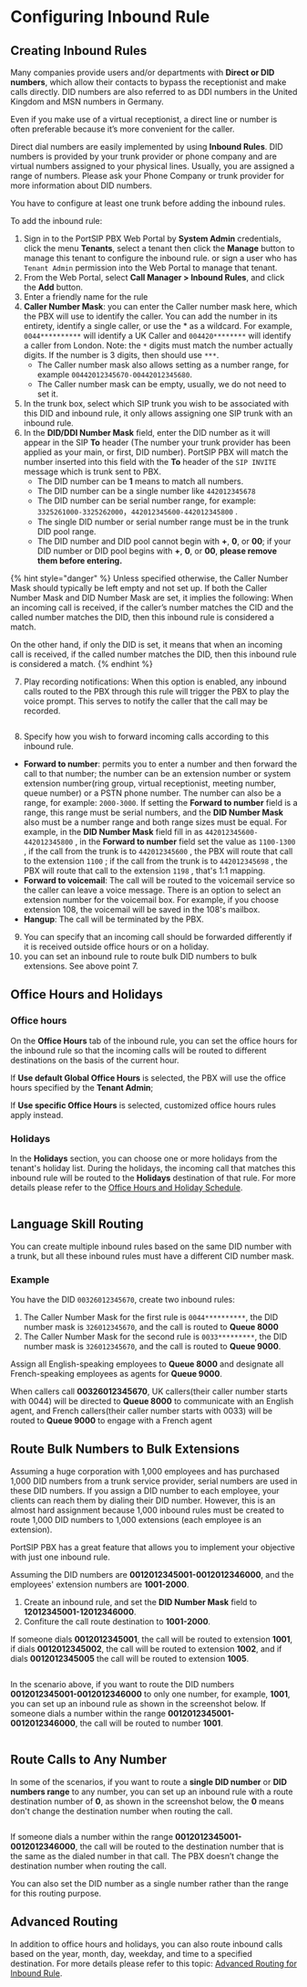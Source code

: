 # Configuring Inbound Rule

## Creating Inbound Rules

Many companies provide users and/or departments with **Direct or DID numbers**, which allow their contacts to bypass the receptionist and make calls directly. DID numbers are also referred to as DDI numbers in the United Kingdom and MSN numbers in Germany.

Even if you make use of a virtual receptionist, a direct line or number is often preferable because it’s more convenient for the caller.

Direct dial numbers are easily implemented by using **Inbound Rules**. DID numbers is provided by your trunk provider or phone company and are virtual numbers assigned to your physical lines. Usually, you are assigned a range of numbers. Please ask your Phone Company or trunk provider for more information about DID numbers.

You have to configure at least one trunk before adding the inbound rules.

To add the inbound rule:

1. Sign in to the PortSIP PBX Web Portal by **System Admin** credentials, click the menu **Tenants**, select a tenant then click the **Manage** button to manage this tenant to configure the inbound rule. or sign a user who has  `Tenant Admin` permission into the Web Portal to manage that tenant.
2. From the Web Portal, select **Call Manager > Inbound Rules**, and click the **Add** button.
3. Enter a friendly name for the rule
4. **Caller Number Mask**: you can enter the Caller number mask here, which the PBX will use to identify the caller. You can add the number in its entirety, identify a single caller, or use the \* as a wildcard. For example, `0044**********` will identify a UK Caller and `004420********` will identify a caller from London. Note: the `*` digits must match the number actually digits. If the number is 3 digits, then should use `***`.
   * The Caller number mask also allows setting as a number range, for example `00442012345670-00442012345680`.
   * The Caller number mask can be empty, usually, we do not need to set it.
5. In the trunk box, select which SIP trunk you wish to be associated with this DID and inbound rule, it only allows assigning one SIP trunk with an inbound rule.
6. In the **DID/DDI Number Mask** field, enter the DID number as it will appear in the SIP **To** header (The number your trunk provider has been applied as your main, or first, DID number). PortSIP PBX will match the number inserted into this field with the **To** header of the `SIP INVITE` message which is trunk sent to PBX.
   * The DID number can be **1** means to match all numbers.
   * The DID number can be a single number like `442012345678`
   * The DID number can be serial number range, for example: `3325261000-3325262000`，`442012345600-442012345800` .
   * The single DID number or serial number range must be in the trunk DID pool range.
   * The DID number and DID pool cannot begin with **+**, **0**, or **00**; if your DID number or DID pool begins with **+**, **0**, or **00**, **please remove them before entering.**

{% hint style="danger" %}
Unless specified otherwise, the Caller Number Mask should typically be left empty and not set up. If both the Caller Number Mask and DID Number Mask are set, it implies the following: When an incoming call is received, if the caller’s number matches the CID and the called number matches the DID, then this inbound rule is considered a match.

On the other hand, if only the DID is set, it means that when an incoming call is received, if the called number matches the DID, then this inbound rule is considered a match.
{% endhint %}

7. Play recording notifications: When this option is enabled, any inbound calls routed to the PBX through this rule will trigger the PBX to play the voice prompt. This serves to notify the caller that the call may be recorded.

<figure><img src="../../../.gitbook/assets/portsip-pbx-inbound-rule-recording.png" alt=""><figcaption></figcaption></figure>

8. Specify how you wish to forward incoming calls according to this inbound rule.

* **Forward to number**: permits you to enter a number and then forward the call to that number; the number can be an extension number or system extension number(ring group, virtual receptionist, meeting number, queue number) or a PSTN phone number. The number can also be a range, for example: `2000-3000`. If setting the **Forward to number** field is a range, this range must be serial numbers, and the **DID Number Mask** also must be a number range and both range sizes must be equal. For example, in the **DID Number Mask** field fill in as `442012345600-442012345800` , in the **Forward to number** field set the value as `1100-1300` , if the call from the trunk is to `442012345600` , the PBX will route that call to the extension `1100` ;  if the call from the trunk is to `442012345698` , the PBX will route that call to the extension `1198` , that's 1:1 mapping.
* **Forward to voicemail**: The call will be routed to the voicemail service so the caller can leave a voice message. There is an option to select an extension number for the voicemail box. For example, if you choose extension 108, the voicemail will be saved in the 108's mailbox.
* **Hangup**: The call will be terminated by the PBX.&#x20;

9. You can specify that an incoming call should be forwarded differently if it is received outside office hours or on a holiday.
10. you can set an inbound rule to route bulk DID numbers to bulk extensions. See above point 7.

## **Office Hours and Holidays**

### Office hours

On the **Office Hours** tab of the inbound rule, you can set the office hours for the inbound rule so that the incoming calls will be routed to different destinations on the basis of the current hour.

If **Use default Global Office Hours** is selected, the PBX will use the office hours specified by the **Tenant Admin**;

If **Use specific Office Hours** is selected, customized office hours rules apply instead.

### Holidays

In the **Holidays** section, you can choose one or more holidays from the tenant's holiday list. During the holidays, the incoming call that matches this inbound rule will be routed to the **Holidays** destination of that rule. For more details please refer to the [Office Hours and Holiday Schedule](../office-hours-and-holiday-schedule/).

<figure><img src="../../../.gitbook/assets/inbound_rule_2.png" alt=""><figcaption></figcaption></figure>

## **Language Skill Routing**

You can create multiple inbound rules based on the same DID number with a trunk, but all these inbound rules must have a different CID number mask.

### **Example**

You have the DID `00326012345670`, create two inbound rules:&#x20;

1. The Caller Number Mask for the first rule is `0044**********`, the DID number mask is `326012345670`, and the call is routed to **Queue 8000**
2. The Caller Number Mask for the second rule is `0033*********`, the DID number mask is `326012345670`, and the call is routed to **Queue 9000**.

Assign all English-speaking employees to **Queue 8000** and designate all French-speaking employees as agents for **Queue 9000**.

When callers call **00326012345670**, UK callers(their caller number starts with 0044) will be directed to **Queue 8000** to communicate with an English agent, and French callers(their caller number starts with 0033) will be routed to **Queue 9000** to engage with a French agent

## **Route Bulk Numbers to Bulk Extensions**

Assuming a huge corporation with 1,000 employees and has purchased 1,000 DID numbers from a trunk service provider, serial numbers are used in these DID numbers. If you assign a DID number to each employee, your clients can reach them by dialing their DID number. However, this is an almost hard assignment because 1,000 inbound rules must be created to route 1,000 DID numbers to 1,000 extensions (each employee is an extension).

PortSIP PBX has a great feature that allows you to implement your objective with just one inbound rule.

Assuming the DID numbers are **0012012345001-0012012346000**, and the employees' extension numbers are **1001-2000**.

1. Create an inbound rule, and set the **DID Number Mask** field to **12012345001-12012346000**.
2. Confiture the call route destination to **1001-2000**.

If someone dials **0012012345001**, the call will be routed to extension **1001**, if dials **0012012345002**, the call will be routed to extension **1002**, and if dials **0012012345005** the call will be routed to extension **1005**.

<figure><img src="../../../.gitbook/assets/bulk_inbound.png" alt=""><figcaption></figcaption></figure>

In the scenario above, if you want to route the DID numbers **0012012345001-0012012346000** to only one number, for example, **1001**, you can set up an inbound rule as shown in the screenshot below. If someone dials a number within the range **0012012345001-0012012346000**, the call will be routed to number **1001**.

<figure><img src="../../../.gitbook/assets/bulk_inbound_1.png" alt=""><figcaption></figcaption></figure>

## Route Calls to Any Number

In some of the scenarios, if you want to route a **single DID number** or **DID numbers range** to any number, you can set up an inbound rule with a route destination number of **0**, as shown in the screenshot below, the **0** means don't change the destination number when routing the call.

<figure><img src="../../../.gitbook/assets/bulk_inbound_2.png" alt=""><figcaption></figcaption></figure>

If someone dials a number within the range **0012012345001-0012012346000**, the call will be routed to the destination number that is the same as the dialed number in that call. The PBX doesn’t change the destination number when routing the call.

You can also set the DID number as a single number rather than the range for this routing purpose.

## Advanced Routing

In addition to office hours and holidays, you can also route inbound calls based on the year, month, day, weekday, and time to a specified destination. For more details please refer to this topic: [Advanced Routing for Inbound Rule](../office-hours-and-holiday-schedule/routing-calls-based-on-office-hours-and-holidays.md#advanced-routing-for-inbound-rule).

